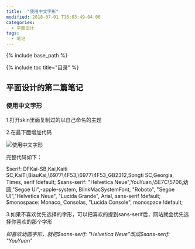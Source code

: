 ```yaml
---
title:  "使用中文字形"
modified: 2018-07-01 T16:03:49-04:00
categories: 
  - 平面设计
tags:
  - 笔记
---
```


{% include base_path %}

{% include toc title="目录" %}

 	
## 平面设计的第二篇笔记
 	
### 使用中文字形

1.打开skin里面复制过的以自己命名的主题

2.在最下面增加代码

![使用中文字形](https://gitee.com/NFUNM030/minimal-mistakes/raw/0267730dc0993dd59e1e562876c18922046c28aa/images/%E4%BD%BF%E7%94%A8%E4%B8%AD%E6%96%87%E5%AD%97%E5%BD%A2.png)

 完整代码如下：	
 
 $serif: DFKai-SB,Kai,Kaiti SC,KaiTi,BiauKai,\\6977\4F53,\\6977\4F53_GB2312,Songti SC,Georgia, Times, serif !default;
$sans-serif: "Helvetica Neue",YouYuan,\\5E7C\5706,幼圆,"Segoe UI",-apple-system, BlinkMacSystemFont, "Roboto", "Segoe UI","Helvetica Neue", "Lucida Grande", Arial, sans-serif !default;
$monospace: Monaco, Consolas, "Lucida Console", monospace !default;	

3.如果不喜欢优先选择的字形，可以把喜欢的提到sans-serif后，网站就会优先选择你喜欢的那个字形

*如喜欢幼圆字形，就把$sans-serif: "Helvetica Neue"改成$sans-serif: "YouYuan"*